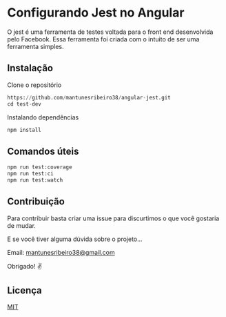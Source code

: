 # Configurando Jest no Angular

O jest é uma ferramenta de testes voltada para o front end desenvolvida pelo Facebook. Essa ferramenta foi criada com o intuito de ser uma ferramenta simples. 

## Instalação

Clone o repositório

```python
https://github.com/mantunesribeiro38/angular-jest.git
cd test-dev
```

Instalando dependências

```python
npm install
```

## Comandos úteis

```python
npm run test:coverage
npm run test:ci 
npm run test:watch
```

## Contribuição
Para contribuir basta criar uma issue para discurtimos o que você gostaria de mudar.

E se você tiver alguma dúvida sobre o projeto...

Email: mantunesribeiro38@gmail.com

Obrigado! ✌️

## Licença
[MIT](https://choosealicense.com/licenses/mit/)
